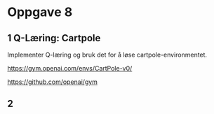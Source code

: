 # Oppgave 8

## 1 Q-Læring: Cartpole
Implementer Q-læring og bruk det for å løse cartpole-environmentet.

https://gym.openai.com/envs/CartPole-v0/

https://github.com/openai/gym

## 2